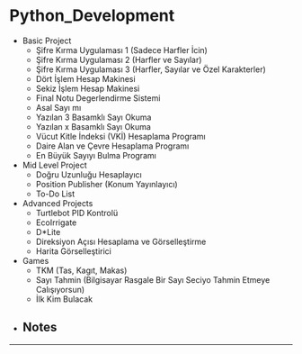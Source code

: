 # Python_Development

- Basic Project
    - Şifre Kırma Uygulaması 1 (Sadece Harfler İcin)
    - Şifre Kırma Uygulaması 2 (Harfler ve Sayılar)
    - Şifre Kırma Uygulaması 3 (Harfler, Sayılar ve Özel Karakterler)
    - Dört İşlem Hesap Makinesi
    - Sekiz İşlem Hesap Makinesi
    - Final Notu Degerlendirme Sistemi
    - Asal Sayı mı
    - Yazılan 3 Basamklı Sayı Okuma
    - Yazılan x Basamklı Sayı Okuma
    - Vücut Kitle İndeksi (VKİ) Hesaplama Programı
    - Daire Alan ve Çevre Hesaplama Programı
    - En Büyük Sayıyı Bulma Programı
- Mid Level Project
    - Doğru Uzunluğu Hesaplayıcı
    - Position Publisher (Konum Yayınlayıcı)
    - To-Do List
- Advanced Projects
    - Turtlebot PID Kontrolü
    - EcoIrrigate
    - D*Lite
    - Direksiyon Açısı Hesaplama ve Görselleştirme
    - Harita Görselleştirici
- Games
    - TKM (Tas, Kagıt, Makas)
    - Sayı Tahmin (Bilgisayar Rasgale Bir Sayı Seciyo Tahmin Etmeye Calışıyorsun)
    - İlk Kim Bulacak
- Notes
    - 

-------------------------------------